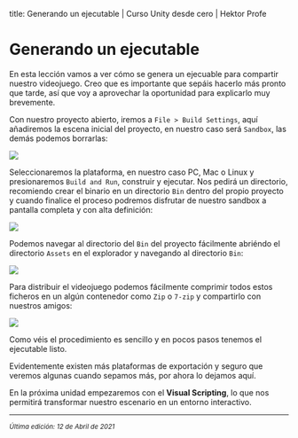 title: Generando un ejecutable | Curso Unity desde cero | Hektor Profe

# Generando un ejecutable

En esta lección vamos a ver cómo se genera un ejecuable para compartir nuestro videojuego. Creo que es importante que sepáis hacerlo más pronto que tarde, así que voy a aprovechar la oportunidad para explicarlo muy brevemente.

Con nuestro proyecto abierto, iremos a `File > Build Settings`, aquí añadiremos la escena inicial del proyecto, en nuestro caso será `Sandbox`, las demás podemos borrarlas:

![]({{cdn}}/unity/Screenshot_62.png)

Seleccionaremos la plataforma, en nuestro caso PC, Mac o Linux y presionaremos `Build and Run`, construir y ejecutar. Nos pedirá un directorio, recomiendo crear el binario en un directorio `Bin` dentro del propio proyecto y cuando finalice el proceso podremos disfrutar de nuestro sandbox a pantalla completa y con alta definición:

![]({{cdn}}/unity/Screenshot_63.png)

Podemos navegar al directorio del `Bin` del proyecto fácilmente abriéndo el directorio `Assets` en el explorador y navegando al directorio `Bin`:

![]({{cdn}}/unity/Screenshot_64.png)

Para distribuir el videojuego podemos fácilmente comprimir todos estos ficheros en un algún contenedor como `Zip` o `7-zip` y compartirlo con nuestros amigos:

![]({{cdn}}/unity/Screenshot_65.png)

Como véis el procedimiento es sencillo y en pocos pasos tenemos el ejecutable listo. 

Evidentemente existen más plataformas de exportación y seguro que veremos algunas cuando sepamos más, por ahora lo dejamos aquí.

En la próxima unidad empezaremos con el **Visual Scripting**, lo que nos permitirá transformar nuestro escenario en un entorno interactivo.

___
<small class="edited"><i>Última edición: 12 de Abril de 2021</i></small>